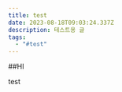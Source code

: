 ```yaml
---
title: test
date: 2023-08-18T09:03:24.337Z
description: 테스트용 글
tags:
  - "#test"
---
```

\#﻿#HI

test
